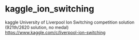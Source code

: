 # kaggle_ion_switching  
kaggle University of Liverpool Ion Switching competition solution (921th/2620 solution, no medal)  
https://www.kaggle.com/c/liverpool-ion-switching  
